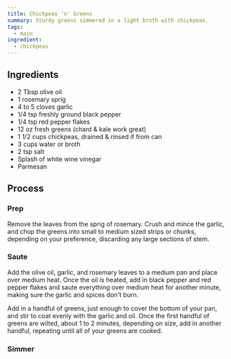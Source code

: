 ```yaml
---
title: Chickpeas 'n' Greens
summary: Sturdy greens simmered in a light broth with chickpeas.
tags:
  - main
ingredient:
  - chickpeas
---
```


## Ingredients

- 2 Tbsp olive oil
- 1 rosemary sprig
- 4 to 5 cloves garlic
- 1/4 tsp freshly ground black pepper
- 1/4 tsp red pepper flakes
- 12 oz fresh greens (chard & kale work great)
- 1 1/2 cups chickpeas, drained & rinsed if from can
- 3 cups water or broth
- 2 tsp salt
- Splash of white wine vinegar
- Parmesan

## Process

### Prep

Remove the leaves from the sprig of rosemary. Crush and mince the garlic, and chop the greens into small to medium sized strips or chunks, depending on your preference, discarding any large sections of stem.

### Saute

Add the olive oil, garlic, and rosemary leaves to a medium pan and place over medium heat. Once the oil is heated, add in black pepper and red pepper flakes and saute everything over medium heat for another minute, making sure the garlic and spices don't burn.

Add in a handful of greens, just enough to cover the bottom of your pan, and stir to coat evenly with the garlic and oil. Once the first handful of greens are wilted, about 1 to 2 minutes, depending on size, add in another handful, repeating until all of your greens are cooked.

### Simmer
